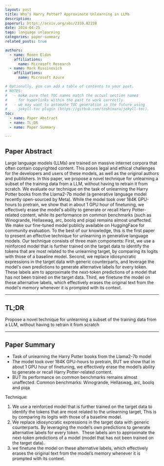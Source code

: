 ```yaml
---
layout: post
title: Who’s Harry Potter? Approximate Unlearning in LLMs
description: 
paperurl: https://arxiv.org/abs/2310.02238
date: 2024-04-25
tags: language unlearning
categories: paper-summary
related_posts: true

authors:
  - name: Ronen Eldan
    affiliations:
      name: Microsoft Research
  - name: Mark Russinovich
    affiliations:
      name: Microsoft Azure

# Optionally, you can add a table of contents to your post.
# NOTES:
#   - make sure that TOC names match the actual section names
#     for hyperlinks within the post to work correctly.
#   - we may want to automate TOC generation in the future using
#     jekyll-toc plugin (https://github.com/toshimaru/jekyll-toc).
toc:
  - name: Paper Abstract
  - name: TL;DR
  - name: Paper Summary

---
```


## Paper Abstract

Large language models (LLMs) are trained on massive internet corpora that often contain copyrighted content. This poses legal and ethical challenges for the developers and users of these models, as well as the original authors and publishers. In this paper, we propose a novel technique for unlearning a subset of the training data from a LLM, without having to retrain it from scratch.
We evaluate our technique on the task of unlearning the Harry Potter books from the Llama2-7b model (a generative language model recently open-sourced by Meta). While the model took over 184K GPU-hours to pretrain, we show that in about 1 GPU hour of finetuning, we effectively erase the model's ability to generate or recall Harry Potter-related content, while its performance on common benchmarks (such as Winogrande, Hellaswag, arc, boolq and piqa) remains almost unaffected. We make our fine-tuned model publicly available on HuggingFace for community evaluation. To the best of our knowledge, this is the first paper to present an effective technique for unlearning in generative language models.
Our technique consists of three main components: First, we use a reinforced model that is further trained on the target data to identify the tokens that are most related to the unlearning target, by comparing its logits with those of a baseline model. Second, we replace idiosyncratic expressions in the target data with generic counterparts, and leverage the model's own predictions to generate alternative labels for every token. These labels aim to approximate the next-token predictions of a model that has not been trained on the target data. Third, we finetune the model on these alternative labels, which effectively erases the original text from the model's memory whenever it is prompted with its context.


---

## TL;DR

Propose a novel technique for unlearning a subset of the training data from a LLM, without having to retrain it from scratch

---

## Paper Summary

* Task of unlearning the Harry Potter books from the Llama2-7b model 
* The model took over 184K GPU-hours to pretrain, BUT we show that in about 1 GPU hour of finetuning, we effectively erase the model’s ability to generate or recall Harry Potter-related content.
* BUT its performance on common benchmarks remains almost unaffected. Common benchmarks:  Winogrande, Hellaswag, arc, boolq and piqa

Technique:
 1. We use a reinforced model that is further trained on the target data to identify the tokens that are most related to the unlearning target, 
This is by comparing its logits with those of a baseline model. 
 2. We replace idiosyncratic expressions in the target data with generic counterparts. By leveraging the model’s own predictions to generate alternative labels for every token.  These labels aim to approximate the next-token predictions of a model (model that has not been trained on the target data). 
 3. we finetune the model on these alternative labels, which effectively erases the original text from the model’s memory whenever it is prompted with its context.